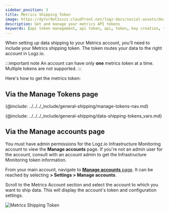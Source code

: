 ```yaml
---
sidebar_position: 3
title: Metrics Shipping Token
image: https://dytvr9ot2sszz.cloudfront.net/logz-docs/social-assets/docs-social.jpg
description: Get and manage your metrics API tokens
keywords: [api token management, api token, api, token, key creation, token authentication, security, secured login]
---
```


When setting up data shipping to your Metrics account, you'll need to include your Metrics shipping token. The token routes your data to the right account in Logz.io.

:::important note
An account can have only **one** metrics token at a time. Multiple tokens are not supported.
:::



Here's how to get the metrics token:


## Via the Manage Tokens page

{@include: ../../../_include/general-shipping/manage-tokens-nav.md}

{@include: ../../../_include/general-shipping/data-shipping-tokens_vars.md} <!-- Nico - product="Metrics" -->

## Via the Manage accounts page

You must have admin permissions for the Logz.io Infrastructure Monitoring account to view the **Manage accounts** page. If you're not an admin user for the account, consult with an account admin to get the Infrastructure Monitoring token information. 

From your main account, navigate to <a href="https://app.logz.io/#/dashboard/settings/manage-accounts" target ="_blank"> **Manage accounts** page</a>. It can be reached by selecting **<i class="li li-gear"></i> > Settings > Manage accounts**.

Scroll to the Metrics Account section and select the account to which you want to ship data. This will display the account's token and configuration settings.

![Metrics Shipping Token](https://dytvr9ot2sszz.cloudfront.net/logz-docs/accounts/metrics-account-overview.png)

